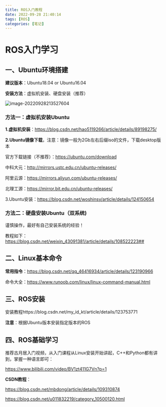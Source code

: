 ```yaml
---
title: ROS入门教程
date: 2022-09-28 21:40:14
tags: [ROS]
categories: [笔记]
---
```

# ROS入门学习

## 一、Ubuntu环境搭建

**建议版本**：Ubuntu18.04 or Ubuntu16.04

**安装方法**：虚拟机安装、硬盘安装（推荐）

![image-20220928213527604](https://gwzone.oss-cn-beijing.aliyuncs.com/typora-user-images/image-20220928213527604.png)

### 方法一：虚拟机安装Ubuntu

**1.虚拟机安装**：https://blog.csdn.net/hao5119266/article/details/89198275/

**2.Ubuntu镜像下载**，注意：镜像一般为2Gb左右后缀iso的文件，下载desktop版本

官方下载链接（不推荐）：https://ubuntu.com/download

中科大元：http://mirrors.ustc.edu.cn/ubuntu-releases/

阿里云源：https://mirrors.aliyun.com/ubuntu-releases/

北理工源：https://mirror.bit.edu.cn/ubuntu-releases/

3.Ubuntu安装：https://blog.csdn.net/woshinsy/article/details/124150654

### 方法二：硬盘安装Ubuntu（双系统)

谨慎操作，最好有自己安装系统的经验！

教程如下：https://blog.csdn.net/weixin_43091381/article/details/108522223##

## 二、Linux基本命令

**常用指令**：https://blog.csdn.net/qq_46416934/article/details/123190966

命令大全：https://www.runoob.com/linux/linux-command-manual.html

## 三、ROS安装

安装教程https://blog.csdn.net/my_id_kt/article/details/123753771

**注意**：根据Ubuntu版本安装指定版本的ROS

## 四、ROS基础学习

推荐古月居入门视频，从入门课程从Linux安装开始讲起，C++和Python都有讲到，掌握一种语言即可：

https://www.bilibili.com/video/BV1zt411G7Vn?p=1

**CSDN教程**：

https://blog.csdn.net/mbdong/article/details/109310874

https://blog.csdn.net/u011832219/category_10500120.html